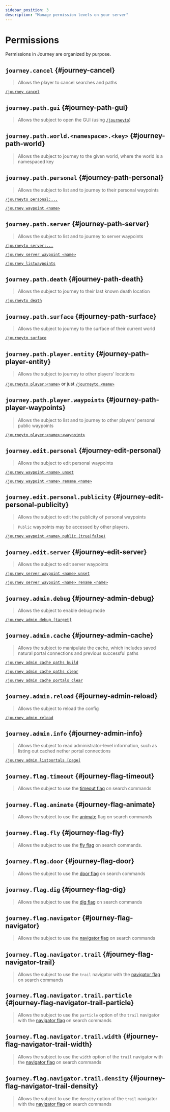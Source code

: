 ```yaml
---
sidebar_position: 3
description: "Manage permission levels on your server"
---
```


# Permissions

Permissions in Journey are organized by purpose.

## `journey.cancel` {#journey-cancel}

> Allows the player to cancel searches and paths

[`/journey cancel`](/docs/commands#journey-cancel)

## `journey.path.gui` {#journey-path-gui}

> Allows the subject to open the GUI (using [`/journeyto`](/docs/commands#journeyto))

## `journey.path.world.<namespace>.<key>` {#journey-path-world}

> Allows the subject to journey to the given world, where the world is a namespaced key

## `journey.path.personal` {#journey-path-personal}

> Allows the subject to list and to journey to their personal waypoints

[`/journeyto personal:...`](/docs/commands#journeyto)

[`/journey waypoint <name>`](/docs/commands#journey-waypoint)

## `journey.path.server` {#journey-path-server}

> Allows the subject to list and to journey to server waypoints

[`/journeyto server:...`](/docs/commands#journeyto)

[`/journey server waypoint <name>`](/docs/commands#journey-waypoint)

[`/journey listwaypoints`](/docs/commands#journey-listwaypoints)

## `journey.path.death` {#journey-path-death}

> Allows the subject to journey to their last known death location

[`/journeyto death`](/docs/commands#journeyto)

## `journey.path.surface` {#journey-path-surface}

> Allows the subject to journey to the surface of their current world

[`/journeyto surface`](/docs/commands#journeyto)

## `journey.path.player.entity` {#journey-path-player-entity}

> Allows the subject to journey to other players' locations

[`/journeyto player:<name>`](/docs/commands#journeyto) or just [`/journeyto <name>`](/docs/commands#journeyto)

## `journey.path.player.waypoints` {#journey-path-player-waypoints}

> Allows the subject to list and to journey to other players' personal public waypoints

[`/journeyto player:<name>:<waypoint>`](/docs/commands#journeyto)

## `journey.edit.personal` {#journey-edit-personal}

> Allows the subject to edit personal waypoints

[`/journey waypoint <name> unset`](/docs/commands#journey-waypoint-unset)

[`/journey waypoint <name> rename <name>`](/docs/commands#journey-waypoint-rename)

## `journey.edit.personal.publicity` {#journey-edit-personal-publicity}

> Allows the subject to edit the publicity of personal waypoints

> `Public` waypoints may be accessed by other players.

[`/journey waypoint <name> public (true|false)`](/docs/commands#journey-waypoint-public)

## `journey.edit.server` {#journey-edit-server}

> Allows the subject to edit server waypoints

[`/journey server waypoint <name> unset`](/docs/commands#journey-server-waypoint-unset)

[`/journey server waypoint <name> rename <name>`](/docs/commands#journey-server-waypoint-rename)

## `journey.admin.debug` {#journey-admin-debug}

> Allows the subject to enable debug mode

[`/journey admin debug [target]`](/docs/commands#journey-admin-debug)

## `journey.admin.cache` {#journey-admin-cache}

> Allows the subject to manipulate the cache, which includes saved natural portal connections and previous successful paths

[`/journey admin cache paths build`](/docs/commands#journey-admin-cache-paths-build)

[`/journey admin cache paths clear`](/docs/commands#journey-admin-cache-paths-clear)

[`/journey admin cache portals clear`](/docs/commands#journey-admin-cache-portals-clear)

## `journey.admin.reload` {#journey-admin-reload}

> Allows the subject to reload the config

[`/journey admin reload`](/docs/commands#journey-admin-reload)

## `journey.admin.info` {#journey-admin-info}

> Allows the subject to read administrator-level information, such as listing out cached nether portal connections

[`/journey admin listportals [page]`](/docs/commands#journey-admin-listportals)

## `journey.flag.timeout` {#journey-flag-timeout}

> Allows the subject to use the [timeout flag](/docs/commands#timeout-flag) on search commands

## `journey.flag.animate` {#journey-flag-animate}

> Allows the subject to use the [animate](/docs/commands#animate-flag) flag on search commands

## `journey.flag.fly` {#journey-flag-fly}

> Allows the subject to use the [fly flag](/docs/commands#fly-flag) on search commands.

## `journey.flag.door` {#journey-flag-door}

> Allows the subject to use the [door flag](/docs/commands#door-flag) on search commands

## `journey.flag.dig` {#journey-flag-dig}

> Allows the subject to use the [dig flag](/docs/commands#dig-flag) on search commands

## `journey.flag.navigator` {#journey-flag-navigator}

> Allows the subject to use the [navigator flag](/docs/commands#navigator-flag) on search commands

## `journey.flag.navigator.trail` {#journey-flag-navigator-trail}

> Allows the subject to use the `trail` navigator with the [navigator flag](/docs/commands#navigator-flag) on search commands

## `journey.flag.navigator.trail.particle` {#journey-flag-navigator-trail-particle}

> Allows the subject to use the `particle` option of the `trail` navigator with the [navigator flag](/docs/commands#navigator-flag) on search commands

## `journey.flag.navigator.trail.width` {#journey-flag-navigator-trail-width}

> Allows the subject to use the `width` option of the `trail` navigator with the [navigator flag](/docs/commands#navigator-flag) on search commands

## `journey.flag.navigator.trail.density` {#journey-flag-navigator-trail-density}

> Allows the subject to use the `density` option of the `trail` navigator with the [navigator flag](/docs/commands#navigator-flag) on search commands
